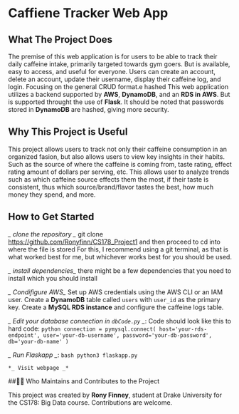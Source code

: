 # Caffiene Tracker Web App

## What The Project Does
The premise of this web application is for users to be able to track their daily caffeine intake, primarily targeted towards gym goers. But is available, easy to access, and useful for everyone. Users can create an account, delete an account, update their username, display their caffeine log, and login. Focusing on the general CRUD format.e hashed This web application utilizes a backend supported by **AWS**, **DynamoDB**, and an **RDS in AWS**. But is supported throught the use of **Flask**. It should be noted that passwords stored in **DynamoDB** are hashed, giving more security.

## Why This Project is Useful
This project allows users to track not only their caffeine consumption in an organized fasion, but also allows users to view key insights in their habits. Such as the source of where the caffeine is coming from, taste rating, effect rating
amount of dollars per serving, etc. This allows user to analyze trends such as which caffeine source effects them the most, if their taste is consistent, thus which source/brand/flavor tastes the best, how much money they spend, and more.

## How to Get Started
*_ clone the repository _*
git clone https://github.com/Ronyfinn/CS178_Project1
and then proceed to cd into where the file is stored
For this, I recommend using a git terminal, as that is what worked best for me, but whichever works best for you should be used.

*_ install dependencies_*
there might be a few dependencies that you need to install which you should install

*_ Condifigure AWS_*
Set up AWS credentials using the AWS CLI or an IAM user.
Create a **DynamoDB** table called `users` with `user_id` as the primary key.
Create a **MySQL RDS instance** and configure the caffeine logs table.

*_ Edit your database connection in `dbCode.py` _*:
    Code should look like this to hard code:
    ```python
    connection = pymysql.connect(
        host='your-rds-endpoint',
        user='your-db-username',
        password='your-db-password',
        db='your-db-name'
    )
    ```

  *_ Run Flaskapp _*:
    ```bash
    python3 flaskapp.py
    ```

    *_ Visit webpage _*

##👨‍💻 Who Maintains and Contributes to the Project

This project was created by **Rony Finney**, student at Drake University for the CS178: Big Data course. Contributions are welcome.
